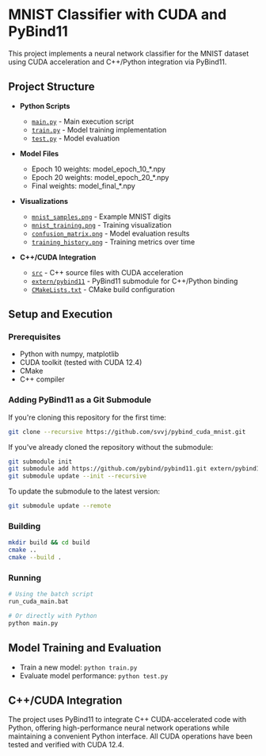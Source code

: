 # MNIST Classifier with CUDA and PyBind11

This project implements a neural network classifier for the MNIST dataset using CUDA acceleration and C++/Python integration via PyBind11.

## Project Structure

- **Python Scripts**
  - [`main.py`](main.py) - Main execution script
  - [`train.py`](train.py) - Model training implementation
  - [`test.py`](test.py) - Model evaluation

- **Model Files**
  - Epoch 10 weights: model_epoch_10_*.npy
  - Epoch 20 weights: model_epoch_20_*.npy
  - Final weights: model_final_*.npy

- **Visualizations**
  - [`mnist_samples.png`](mnist_samples.png) - Example MNIST digits
  - [`mnist_training.png`](mnist_training.png) - Training visualization
  - [`confusion_matrix.png`](confusion_matrix.png) - Model evaluation results
  - [`training_history.png`](training_history.png) - Training metrics over time

- **C++/CUDA Integration**
  - [`src`](src) - C++ source files with CUDA acceleration
  - [`extern/pybind11`](extern/pybind11) - PyBind11 submodule for C++/Python binding
  - [`CMakeLists.txt`](CMakeLists.txt) - CMake build configuration

## Setup and Execution

### Prerequisites
- Python with numpy, matplotlib
- CUDA toolkit (tested with CUDA 12.4)
- CMake
- C++ compiler

### Adding PyBind11 as a Git Submodule

If you're cloning this repository for the first time:
```bash
git clone --recursive https://github.com/svvj/pybind_cuda_mnist.git
```

If you've already cloned the repository without the submodule:
```bash
git submodule init
git submodule add https://github.com/pybind/pybind11.git extern/pybind11
git submodule update --init --recursive
```

To update the submodule to the latest version:
```bash
git submodule update --remote
```

### Building
```bash
mkdir build && cd build
cmake ..
cmake --build .
```

### Running
```bash
# Using the batch script
run_cuda_main.bat

# Or directly with Python
python main.py
```

## Model Training and Evaluation
- Train a new model: `python train.py`
- Evaluate model performance: `python test.py`

## C++/CUDA Integration
The project uses PyBind11 to integrate C++ CUDA-accelerated code with Python, offering high-performance neural network operations while maintaining a convenient Python interface. All CUDA operations have been tested and verified with CUDA 12.4.